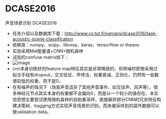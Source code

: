 # DCASE2016
声音场景识别
DCASE2016
- 任务介绍以及数据库下载：http://www.cs.tut.fi/sgn/arg/dcase2016/task-acoustic-scene-classification
- 依赖库：numpy、scipy、librosa、keras、tensorflow or theano
- 实验采用Mel能量谱+CNN+随机森林
- 试验的confuse matrix如下：
- ![image](https://github.com/DeepLJH0001/DCASE2016/blob/master/images/%E9%94%99%E5%88%86%E7%9F%A9%E9%98%B5.png)
- cnn本身训练好的feature map特征其实是非常稀疏的、但带噪时即使采用过拟合手段有dropout，交叉验证、早停法、权重衰减、正则化，仍然有一些数值较低的权重，而不是0。
- 在有噪声的情况下（场景声音混杂了其他声音事件、如交谈声、风声等），很多神经元节点其实本身的权重都不会偏向0，而是以一个较小的值存在、本实验思想主要尝试使用随机森林的自助重采样，直接摒弃部分CNN的冗余特征构建决策树、bagging方式实现声音场景的识别，而未被采样到的袋外数据可以做validation data。
